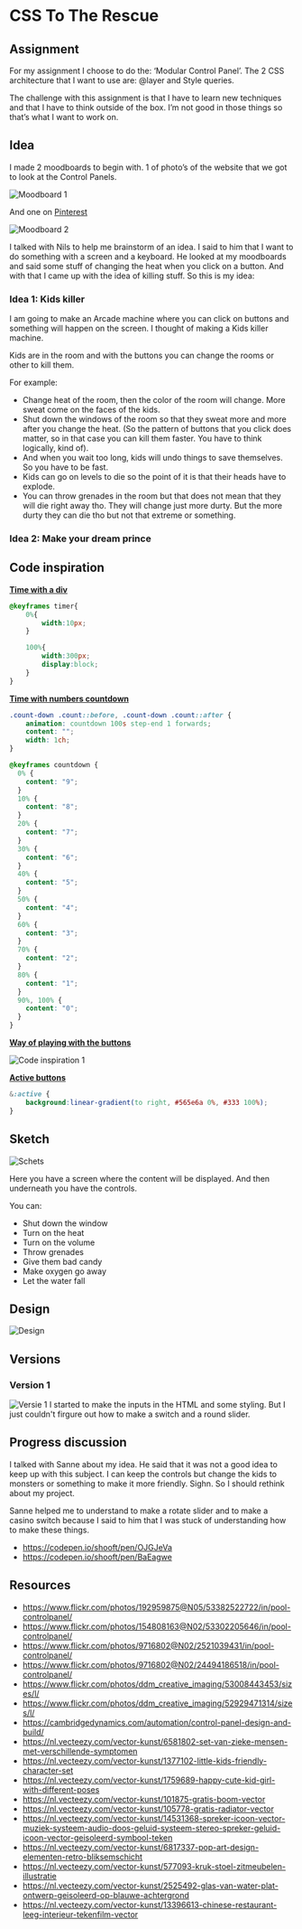 # CSS To The Rescue

## Assignment 
For my assignment I choose to do the: ‘Modular Control Panel’. 
The 2 CSS architecture that I want to use are: @layer and Style queries. 

The challenge with this assignment is that I have to learn new techniques and that I have to think outside of the box. I’m not good in those things so that’s what I want to work on. 

## Idea
I made 2 moodboards to begin with. 1 of photo’s of the website that we got to look at the Control Panels. 

![Moodboard 1](https://github.com/xiaonanpols21/css-to-the-rescue/blob/main/img/readme/moodboard-1.jpg)

And one on [Pinterest](https://nl.pinterest.com/xiaonanpols21/css-to-the-rescue/)

![Moodboard 2](https://github.com/xiaonanpols21/css-to-the-rescue/blob/main/img/readme/moodboard-2.png)

I talked with Nils to help me brainstorm of an idea. I said to him that I want to do something with a screen and a keyboard. He looked at my moodboards and said some stuff of changing the heat when you click on a button. And with that I came up with the idea of killing stuff. So this is my idea:

### Idea 1: Kids killer

I am going to make an Arcade machine where you can click on buttons and something will happen on the screen. I thought of making a Kids killer machine. 

Kids are in the room and with the buttons you can change the rooms or other to kill them. 

For example:

- Change heat of the room, then the color of the room will change. More sweat come on the faces of the kids.
- Shut down the windows of the room so that they sweat more and more after you change the heat. (So the pattern of buttons that you click does matter, so in that case you can kill them faster. You have to think logically, kind of).
- And when you wait too long, kids will undo things to save themselves. So you have to be fast.
- Kids can go on levels to die so the point of it is that their heads have to explode. 
- You can throw grenades in the room but that does not mean that they will die right away tho. They will change just more durty. But the more durty they can die tho but not that extreme or something. 

### Idea 2: Make your dream prince

## Code inspiration

**[Time with a div](https://codepen.io/elad2412/pen/DBeNNZ?editors=1100)**
```css
@keyframes timer{
    0%{
        width:10px;
    }

    100%{
        width:300px; 
        display:block;
    }
}
```

**[Time with numbers countdown](https://codepen.io/elad2412/pen/wvabjXy?editors=1000)**

```css
.count-down .count::before, .count-down .count::after {
    animation: countdown 100s step-end 1 forwards;
    content: "";
    width: 1ch;
}

@keyframes countdown {
  0% {
    content: "9";
  }
  10% {
    content: "8";
  }
  20% {
    content: "7";
  }
  30% {
    content: "6";
  }
  40% {
    content: "5";
  }
  50% {
    content: "4";
  }
  60% {
    content: "3";
  }
  70% {
    content: "2";
  }
  80% {
    content: "1";
  }
  90%, 100% {
    content: "0";
  }
}
```

**[Way of playing with the buttons](https://codepen.io/sowg/pen/GRvQxpN?editors=0110)**

![Code inspiration 1](https://github.com/xiaonanpols21/css-to-the-rescue/blob/main/img/readme/codepen-inspiration-1.png)

**[Active buttons](https://codepen.io/brundolf/pen/beagbQ)**

```css
&:active {
    background:linear-gradient(to right, #565e6a 0%, #333 100%);
}
```

## Sketch
![Schets](https://github.com/xiaonanpols21/css-to-the-rescue/blob/main/img/readme/schets-1.png)

Here you have a screen where the content will be displayed. And then underneath you have the controls. 

You can:

- Shut down the window
- Turn on the heat
- Turn on the volume
- Throw grenades
- Give them bad candy
- Make oxygen go away
- Let the water fall

## Design
![Design](https://github.com/xiaonanpols21/css-to-the-rescue/blob/main/img/readme/design-1.png)

## Versions

### Version 1
![Versie 1](https://github.com/xiaonanpols21/css-to-the-rescue/blob/main/img/readme/versie-1.png)
I started to make the inputs in the HTML and some styling. But I just couldn't firgure out how to make a switch and a round slider. 

## Progress discussion
I talked with Sanne about my idea. He said that it was not a good idea to keep up with this subject. I can keep the controls but change the kids to monsters or something to make it more friendly. Sighn. So I should rethink about my project.

Sanne helped me to understand to make a rotate slider and to make a casino switch because I said to him that I was stuck of understanding how to make these things.

- https://codepen.io/shooft/pen/OJGJeVa
- https://codepen.io/shooft/pen/BaEagwe

## Resources
- https://www.flickr.com/photos/192959875@N05/53382522722/in/pool-controlpanel/
- https://www.flickr.com/photos/154808163@N02/53302205646/in/pool-controlpanel/
- https://www.flickr.com/photos/9716802@N02/2521039431/in/pool-controlpanel/
- https://www.flickr.com/photos/9716802@N02/24494186518/in/pool-controlpanel/
- https://www.flickr.com/photos/ddm_creative_imaging/53008443453/sizes/l/
- https://www.flickr.com/photos/ddm_creative_imaging/52929471314/sizes/l/
- https://cambridgedynamics.com/automation/control-panel-design-and-build/
- https://nl.vecteezy.com/vector-kunst/6581802-set-van-zieke-mensen-met-verschillende-symptomen
- https://nl.vecteezy.com/vector-kunst/1377102-little-kids-friendly-character-set
- https://nl.vecteezy.com/vector-kunst/1759689-happy-cute-kid-girl-with-different-poses
- https://nl.vecteezy.com/vector-kunst/101875-gratis-boom-vector
- https://nl.vecteezy.com/vector-kunst/105778-gratis-radiator-vector
- https://nl.vecteezy.com/vector-kunst/14531368-spreker-icoon-vector-muziek-systeem-audio-doos-geluid-systeem-stereo-spreker-geluid-icoon-vector-geisoleerd-symbool-teken
- https://nl.vecteezy.com/vector-kunst/6817337-pop-art-design-elementen-retro-bliksemschicht
- https://nl.vecteezy.com/vector-kunst/577093-kruk-stoel-zitmeubelen-illustratie
- https://nl.vecteezy.com/vector-kunst/2525492-glas-van-water-plat-ontwerp-geisoleerd-op-blauwe-achtergrond
- https://nl.vecteezy.com/vector-kunst/13396613-chinese-restaurant-leeg-interieur-tekenfilm-vector
